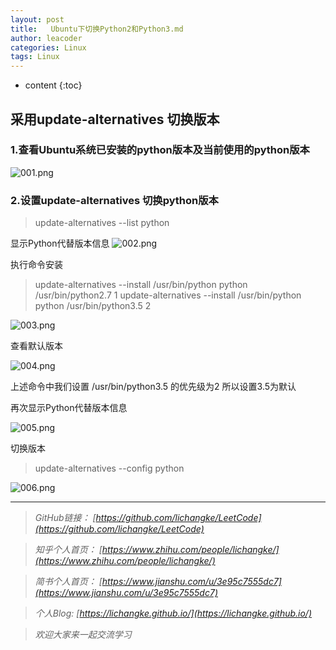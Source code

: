 ```yaml
---
layout: post
title:   Ubuntu下切换Python2和Python3.md
author: leacoder
categories: Linux 
tags: Linux
---
```


* content
{:toc}

## 采用update-alternatives 切换版本

### 1.查看Ubuntu系统已安装的python版本及当前使用的python版本

![001.png](https://upload-images.jianshu.io/upload_images/16846478-7228211be3aaa3a1.png?imageMogr2/auto-orient/strip%7CimageView2/2/w/1240)

### 2.设置update-alternatives  切换python版本
>update-alternatives --list python 

显示Python代替版本信息
![002.png](https://upload-images.jianshu.io/upload_images/16846478-f00fc86209e6fb80.png?imageMogr2/auto-orient/strip%7CimageView2/2/w/1240)

执行命令安装

>update-alternatives --install /usr/bin/python python /usr/bin/python2.7 1
>update-alternatives --install /usr/bin/python python /usr/bin/python3.5 2

![003.png](https://upload-images.jianshu.io/upload_images/16846478-c2cfd7e119c5d340.png?imageMogr2/auto-orient/strip%7CimageView2/2/w/1240)

查看默认版本

![004.png](https://upload-images.jianshu.io/upload_images/16846478-20681fc8fe2ff647.png?imageMogr2/auto-orient/strip%7CimageView2/2/w/1240)

上述命令中我们设置 /usr/bin/python3.5 的优先级为2 所以设置3.5为默认

再次显示Python代替版本信息

![005.png](https://upload-images.jianshu.io/upload_images/16846478-67dcb6ac041dac9c.png?imageMogr2/auto-orient/strip%7CimageView2/2/w/1240)

切换版本
>update-alternatives --config python

![006.png](https://upload-images.jianshu.io/upload_images/16846478-92092c2660db789b.png?imageMogr2/auto-orient/strip%7CimageView2/2/w/1240)

----
>*GitHub链接：*
>*[https://github.com/lichangke/LeetCode](https://github.com/lichangke/LeetCode)*

>*知乎个人首页：*
>*[https://www.zhihu.com/people/lichangke/](https://www.zhihu.com/people/lichangke/)*

>*简书个人首页：*
>*[https://www.jianshu.com/u/3e95c7555dc7](https://www.jianshu.com/u/3e95c7555dc7)*

>*个人Blog:*
>*[https://lichangke.github.io/](https://lichangke.github.io/)*

>*欢迎大家来一起交流学习*